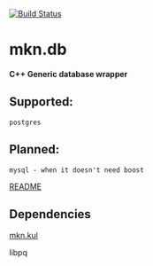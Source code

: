 [![Build Status](https://semaphoreci.com/api/v1/dekken/mkn-db/branches/master/badge.svg)](https://semaphoreci.com/dekken/mkn-db)

# mkn.db

**C++ Generic database wrapper** 

## Supported:
	postgres
  
## Planned:
	mysql - when it doesn't need boost

[README](https://raw.githubusercontent.com/mkn/mkn.db/master/README.noformat)

## Dependencies 

[mkn.kul](https://github.com/mkn/mkn.kul)

libpq
